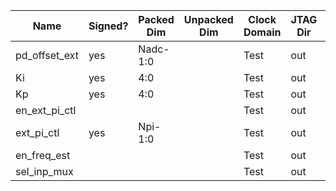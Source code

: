 | Name           | Signed?   | Packed Dim                | Unpacked Dim  | Clock Domain | JTAG Dir | Reset Val |
|----------------|-----------|---------------------------|---------------|--------------|----------|-----------|
| pd_offset_ext  | yes       | Nadc-1:0                  |               | Test         | out      | 0         |
| Ki             | yes       | 4:0                       |               | Test         | out      | 0         |
| Kp             | yes       | 4:0                       |               | Test         | out      | 0         |
| en_ext_pi_ctl  |           |                           |               | Test         | out      | 1         |
| ext_pi_ctl     | yes       | Npi-1:0                   |               | Test         | out      | 'h0       |
| en_freq_est    |           |                           |               | Test         | out      | 0         |
| sel_inp_mux    |           |                           |               | Test         | out      | 0         |

